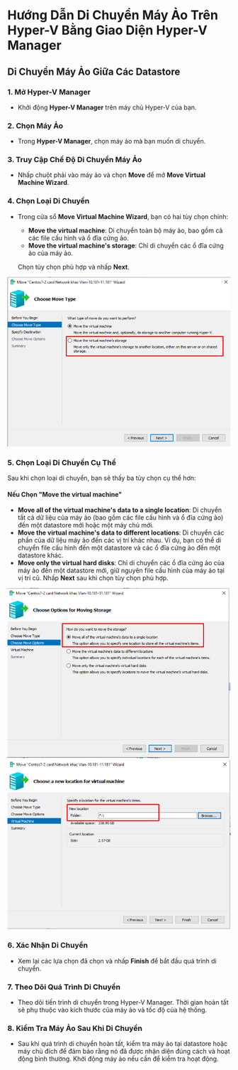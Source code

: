 
# Hướng Dẫn Di Chuyển Máy Ảo Trên Hyper-V Bằng Giao Diện Hyper-V Manager

## Di Chuyển Máy Ảo Giữa Các Datastore

### **1. Mở Hyper-V Manager**

- Khởi động **Hyper-V Manager** trên máy chủ Hyper-V của bạn.

### **2. Chọn Máy Ảo**

- Trong **Hyper-V Manager**, chọn máy ảo mà bạn muốn di chuyển.

### **3. Truy Cập Chế Độ Di Chuyển Máy Ảo**

- Nhấp chuột phải vào máy ảo và chọn **Move** để mở **Move Virtual Machine Wizard**.

### **4. Chọn Loại Di Chuyển**

- Trong cửa sổ **Move Virtual Machine Wizard**, bạn có hai tùy chọn chính:

  - **Move the virtual machine**: Di chuyển toàn bộ máy ảo, bao gồm cả các file cấu hình và ổ đĩa cứng ảo.
  - **Move the virtual machine's storage**: Chỉ di chuyển các ổ đĩa cứng ảo của máy ảo.

  Chọn tùy chọn phù hợp và nhấp **Next**.
  
![Command Prompt](https://github.com/cuongnvvietis/NhanHoa/blob/main/Docs/Picture/Hyper-v/Screenshot_45.png)

### **5. Chọn Loại Di Chuyển Cụ Thể**

Sau khi chọn loại di chuyển, bạn sẽ thấy ba tùy chọn cụ thể hơn:

#### **Nếu Chọn "Move the virtual machine"**

  - **Move all of the virtual machine's data to a single location**: Di chuyển tất cả dữ liệu của máy ảo (bao gồm các file cấu hình và ổ đĩa cứng ảo) đến một datastore mới hoặc một máy chủ mới.
  - **Move the virtual machine's data to different locations**: Di chuyển các phần của dữ liệu máy ảo đến các vị trí khác nhau. Ví dụ, bạn có thể di chuyển file cấu hình đến một datastore và các ổ đĩa cứng ảo đến một datastore khác.
  - **Move only the virtual hard disks**: Chỉ di chuyển các ổ đĩa cứng ảo của máy ảo đến một datastore mới, giữ nguyên file cấu hình của máy ảo tại vị trí cũ.
  Nhấp **Next** sau khi chọn tùy chọn phù hợp.

![Command Prompt](https://github.com/cuongnvvietis/NhanHoa/blob/main/Docs/Picture/Hyper-v/Screenshot_47.png)
![Command Prompt](https://github.com/cuongnvvietis/NhanHoa/blob/main/Docs/Picture/Hyper-v/Screenshot_46.png)

### **6. Xác Nhận Di Chuyển**

- Xem lại các lựa chọn đã chọn và nhấp **Finish** để bắt đầu quá trình di chuyển.

### **7. Theo Dõi Quá Trình Di Chuyển**

- Theo dõi tiến trình di chuyển trong Hyper-V Manager. Thời gian hoàn tất sẽ phụ thuộc vào kích thước của máy ảo và tốc độ của hệ thống.

### **8. Kiểm Tra Máy Ảo Sau Khi Di Chuyển**

- Sau khi quá trình di chuyển hoàn tất, kiểm tra máy ảo tại datastore hoặc máy chủ đích để đảm bảo rằng nó đã được nhận diện đúng cách và hoạt động bình thường. Khởi động máy ảo nếu cần để kiểm tra hoạt động.
